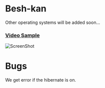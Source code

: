 # Besh-kan
Other operating systems will be added soon...

### [Video Sample](https://besh-kan.github.io/home/video/sample.webm)
![ScreenShot](https://besh-kan.github.io/home/images/background.png)

# Bugs
We get error if the hibernate is on.
